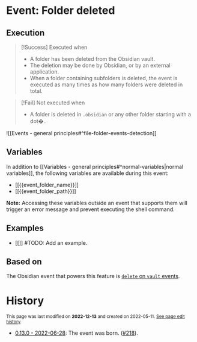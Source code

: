 # Event: Folder deleted
## Execution
> [!Success] Executed when
> - A folder has been deleted from the Obsidian vault.
> - The deletion may be done by Obsidian, or by an external application.
> - When a folder containing subfolders is deleted, the event is executed as many times as how many folders were deleted in total.

> [!Fail] Not executed when
> - A folder is deleted in `.obsidian` or any other folder starting with a dot�`.`

![[Events - general principles#^file-folder-events-detection]]

## Variables

In addition to [[Variables - general principles#^normal-variables|normal variables]], the following variables are available during this event:

- [[{{event_folder_name}}]]
- [[{{event_folder_path}}]]

**Note:** Accessing these variables outside an event that supports them will trigger an error message and prevent executing the shell command.

## Examples
- [[]] #TODO: Add an example.

## Based on
The Obsidian event that powers this feature is [`delete` on `vault` events](https://github.com/obsidianmd/obsidian-api/blob/763a243b4ec295c9c460560e9b227c8f18d8199b/obsidian.d.ts#L3264).

# History
<small>This page was last modified on <strong>2022-12-13</strong> and created on 2022-05-11. <a href="https://github.com/Taitava/obsidian-shellcommands-documentation/commits/main/./Events/Folder%20deleted.md">See page edit history</a>.</small>
- [0.13.0 - 2022-06-28](https://github.com/Taitava/obsidian-shellcommands/blob/main/CHANGELOG.md#0130---2022-06-28): The event was born. ([#218](https://github.com/Taitava/obsidian-shellcommands/issues/123)).